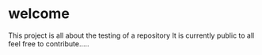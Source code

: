 # welcome 
This project is all about the testing of a repository 
It is currently public to all feel free to contribute.....
